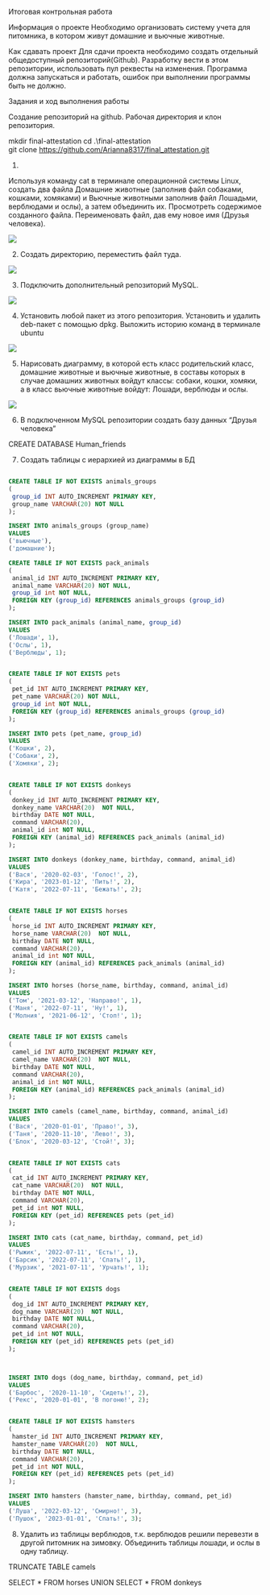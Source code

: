 Итоговая контрольная работа

Информация о проекте
Необходимо организовать систему учета для питомника, в котором живут домашние и вьючные животные.

Как сдавать проект
Для сдачи проекта необходимо создать отдельный общедоступный репозиторий(Github).
Разработку вести в этом репозитории, использовать пул реквесты на изменения.
Программа должна запускаться и работать, ошибок при выполнении программы быть не должно.

Задания и ход выполнения работы

Создание репозиторий на github.  Рабочая директория и клон репозитория.

mkdir final-attestation
cd .\final-attestation\
git clone https://github.com/Arianna8317/final_attestation.git

1. 
Используя команду cat в терминале операционной системы Linux, создать два файла Домашние животные (заполнив файл собаками, кошками, хомяками) и Вьючные животными заполнив файл Лошадьми, верблюдами и ослы), а затем объединить их. Просмотреть содержимое созданного файла. Переименовать файл, дав ему новое имя (Друзья человека).

<image src="images\image1.png" >


2. Создать директорию, переместить файл туда.

<image src="images\image2.png" >

3. Подключить дополнительный репозиторий MySQL. 

<image src="images\image3.png" >

4. Установить любой пакет из этого репозитория.
Установить и удалить deb-пакет с помощью dpkg.
Выложить историю команд в терминале ubuntu

<image src="images\image4.png" >

5. Нарисовать диаграмму, в которой есть класс родительский класс, домашние животные и вьючные животные, в составы которых в случае домашних животных войдут классы: собаки, кошки, хомяки, а в класс вьючные животные войдут: Лошади, верблюды и ослы.

<image src="images\bd_structure.png" >

6. В подключенном MySQL репозитории создать базу данных “Друзья человека”

CREATE DATABASE Human_friends

7. Создать таблицы с иерархией из диаграммы в БД

``` SQL

CREATE TABLE IF NOT EXISTS animals_groups
(
 group_id INT AUTO_INCREMENT PRIMARY KEY,
 group_name VARCHAR(20) NOT NULL
);

INSERT INTO animals_groups (group_name)
VALUES
('вьючные'),
('домашние');

CREATE TABLE IF NOT EXISTS pack_animals
(
 animal_id INT AUTO_INCREMENT PRIMARY KEY,
 animal_name VARCHAR(20) NOT NULL,
 group_id int NOT NULL,
 FOREIGN KEY (group_id) REFERENCES animals_groups (group_id) 
);

INSERT INTO pack_animals (animal_name, group_id)
VALUES
('Лошади', 1),
('Ослы', 1),
('Верблюды', 1);


CREATE TABLE IF NOT EXISTS pets
(
 pet_id INT AUTO_INCREMENT PRIMARY KEY,
 pet_name VARCHAR(20) NOT NULL,
 group_id int NOT NULL,
 FOREIGN KEY (group_id) REFERENCES animals_groups (group_id) 
);

INSERT INTO pets (pet_name, group_id)
VALUES
('Кошки', 2),
('Собаки', 2),
('Хомяки', 2);


CREATE TABLE IF NOT EXISTS donkeys
(
 donkey_id INT AUTO_INCREMENT PRIMARY KEY,
 donkey_name VARCHAR(20)  NOT NULL,
 birthday DATE NOT NULL,
 command VARCHAR(20),
 animal_id int NOT NULL,
 FOREIGN KEY (animal_id) REFERENCES pack_animals (animal_id) 
);

INSERT INTO donkeys (donkey_name, birthday, command, animal_id)
VALUES
('Вася', '2020-02-03', 'Голос!', 2),
('Кира', '2023-01-12', 'Пить!', 2),
('Катя', '2022-07-11', 'Бежать!', 2);


CREATE TABLE IF NOT EXISTS horses
(
 horse_id INT AUTO_INCREMENT PRIMARY KEY,
 horse_name VARCHAR(20)  NOT NULL,
 birthday DATE NOT NULL,
 command VARCHAR(20),
 animal_id int NOT NULL,
 FOREIGN KEY (animal_id) REFERENCES pack_animals (animal_id) 
);

INSERT INTO horses (horse_name, birthday, command, animal_id)
VALUES
('Том', '2021-03-12', 'Направо!', 1),
('Маня', '2022-07-11', 'Ну!', 1),
('Молния', '2021-06-12', 'Стоп!', 1);


CREATE TABLE IF NOT EXISTS camels
(
 camel_id INT AUTO_INCREMENT PRIMARY KEY,
 camel_name VARCHAR(20)  NOT NULL,
 birthday DATE NOT NULL,
 command VARCHAR(20),
 animal_id int NOT NULL,
 FOREIGN KEY (animal_id) REFERENCES pack_animals (animal_id) 
);

INSERT INTO camels (camel_name, birthday, command, animal_id)
VALUES
('Вася', '2020-01-01', 'Право!', 3),
('Таня', '2020-11-10', 'Лево!', 3),
('Блох', '2020-03-12', 'Стой!', 3);


CREATE TABLE IF NOT EXISTS cats
(
 cat_id INT AUTO_INCREMENT PRIMARY KEY,
 cat_name VARCHAR(20)  NOT NULL,
 birthday DATE NOT NULL,
 command VARCHAR(20),
 pet_id int NOT NULL,
 FOREIGN KEY (pet_id) REFERENCES pets (pet_id) 
);

INSERT INTO cats (cat_name, birthday, command, pet_id)
VALUES
('Рыжик', '2022-07-11', 'Есть!', 1),
('Барсик', '2022-07-11', 'Спать!', 1),
('Мурзик', '2021-07-11', 'Урчать!', 1);


CREATE TABLE IF NOT EXISTS dogs
(
 dog_id INT AUTO_INCREMENT PRIMARY KEY,
 dog_name VARCHAR(20)  NOT NULL,
 birthday DATE NOT NULL,
 command VARCHAR(20),
 pet_id int NOT NULL,
 FOREIGN KEY (pet_id) REFERENCES pets (pet_id) 
);



INSERT INTO dogs (dog_name, birthday, command, pet_id)
VALUES
('Барбос', '2020-11-10', 'Сидеть!', 2),
('Рекс', '2020-01-01', 'В погоню!', 2);


CREATE TABLE IF NOT EXISTS hamsters
(
 hamster_id INT AUTO_INCREMENT PRIMARY KEY,
 hamster_name VARCHAR(20)  NOT NULL,
 birthday DATE NOT NULL,
 command VARCHAR(20),
 pet_id int NOT NULL,
 FOREIGN KEY (pet_id) REFERENCES pets (pet_id) 
);

INSERT INTO hamsters (hamster_name, birthday, command, pet_id)
VALUES
('Луша', '2022-03-12', 'Смирно!', 3),
('Пушок', '2023-01-01', 'Спать!', 3);
```
8. Удалить из таблицы верблюдов, т.к. верблюдов решили перевезти в другой питомник на зимовку. Объединить таблицы лошади, и ослы в одну таблицу.

TRUNCATE TABLE camels

SELECT * FROM horses
UNION
SELECT * FROM donkeys


